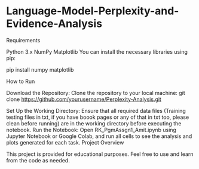# Language-Model-Perplexity-and-Evidence-Analysis
Requirements

Python 3.x
NumPy
Matplotlib
You can install the necessary libraries using pip:

pip install numpy matplotlib

How to Run

Download the Repository:
Clone the repository to your local machine:
git clone https://github.com/yourusername/Perplexity-Analysis.git

Set Up the Working Directory:
Ensure that all required data files (Training testing files in txt, if you have boook pages or any of that in txt too, please clean before running) are in the working directory before executing the notebook.
Run the Notebook:
Open RK_PgmAssgn1_Amit.ipynb using Jupyter Notebook or Google Colab, and run all cells to see the analysis and plots generated for each task.
Project Overview

This project is provided for educational purposes. Feel free to use and learn from the code as needed.

